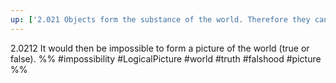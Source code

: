 ```yaml
---
up: ['2.021 Objects form the substance of the world. Therefore they cannot be compound.']
---
```

2.0212 It would then be impossible to form a picture of the world (true or false).
%%
#impossibility #LogicalPicture #world #truth #falshood #picture %%